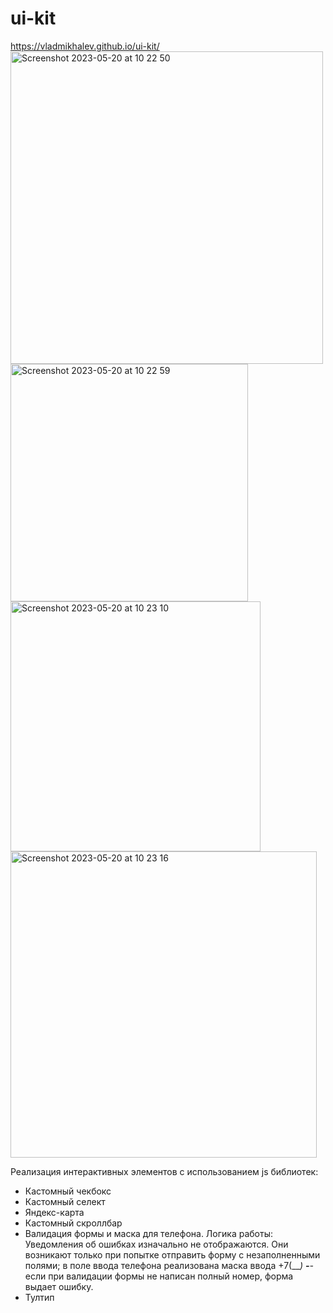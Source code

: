# ui-kit
https://vladmikhalev.github.io/ui-kit/
<img width="500" alt="Screenshot 2023-05-20 at 10 22 50" src="https://github.com/vladmikhalev/ui-kit/assets/107835280/168a7288-6cab-44d8-9f1c-69bc06a05771">
<img width="380" alt="Screenshot 2023-05-20 at 10 22 59" src="https://github.com/vladmikhalev/ui-kit/assets/107835280/65da0c08-0678-45ad-9af5-a5b04981eb75">
<img width="400" alt="Screenshot 2023-05-20 at 10 23 10" src="https://github.com/vladmikhalev/ui-kit/assets/107835280/f7f20978-6f1c-469a-8628-d2c4294e52a6">
<img width="490" alt="Screenshot 2023-05-20 at 10 23 16" src="https://github.com/vladmikhalev/ui-kit/assets/107835280/3d0d2d19-6030-4a8e-b5d3-160db27e4ddb">


Реализация интерактивных элементов с использованием js библиотек:
 
- Кастомный чекбокс
- Кастомный селект
- Яндекс-карта
- Кастомный скроллбар
- Валидация формы и маска для телефона.
  Логика работы: 
  Уведомления об ошибках изначально не отображаются. Они возникают только при попытке отправить форму с незаполненными полями;
  в поле ввода телефона реализована маска ввода +7(___) ___-__-__ если при валидации формы не написан полный номер, форма выдает ошибку.
- Тултип
